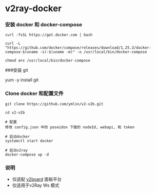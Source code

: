 # v2ray-docker

### 安装 docker 和 docker-compose
```
curl -fsSL https://get.docker.com | bash

curl -L "https://github.com/docker/compose/releases/download/1.25.3/docker-compose-$(uname -s)-$(uname -m)" -o /usr/local/bin/docker-compose

chmod a+x /usr/local/bin/docker-compose
```

###安装 git

yum -y install git

### Clone docker 和配置文件
```
git clone https://github.com/ymlsn/v2-v2b.git

cd v2-v2b

# 配置
修改 config.json 中的 poseidon 下面的 nodeId, webapi, 和 token

# 启动docker
systemctl start docker

# 启动v2ray
docker-compose up -d
```
###  说明

- 仅适配 [v2board](https://github.com/v2board/v2board) 面板平台
- 仅适用于v2Ray Ws 模式
